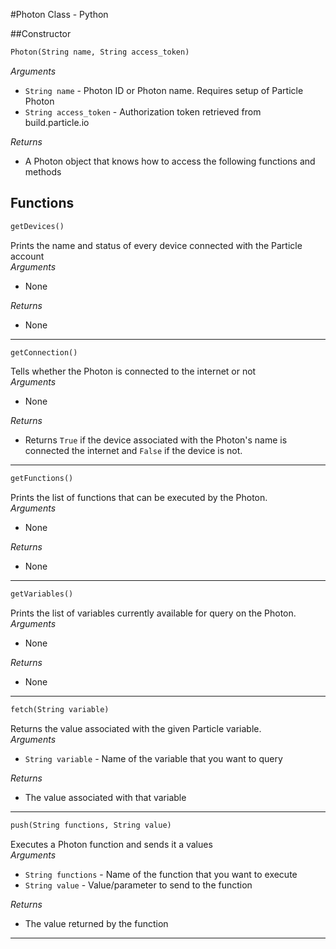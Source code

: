 #Photon Class - Python

##Constructor
```python
Photon(String name, String access_token)
```
_Arguments_
*  `String name` - Photon ID or Photon name. Requires setup of Particle Photon  
*  `String access_token` - Authorization token retrieved from build.particle.io 
 
_Returns_
*  A Photon object that knows how to access the following functions and methods  
    
## Functions
```python
getDevices()
```
Prints the name and status of every device connected with the Particle account  
_Arguments_   
* None  

_Returns_  
* None  

***
```python
getConnection()
```
Tells whether the Photon is connected to the internet or not  
_Arguments_  
* None  

_Returns_    
*  Returns `True` if the device associated with the Photon's name is connected the internet and `False` if the device is not.  

***  
```python
getFunctions()
```
Prints the list of functions that can be executed by the Photon.  
_Arguments_  
* None  

_Returns_  
* None  

***
```python
getVariables()
```  
Prints the list of variables currently available for query on the Photon.  
_Arguments_  
* None  

_Returns_  
* None  

***
```python
fetch(String variable)
```  
Returns the value associated with the given Particle variable.  
_Arguments_  
*  `String variable` - Name of the variable that you want to query   

_Returns_   
*  The value associated with that variable  

***
```python
push(String functions, String value)
```  
Executes a Photon function and sends it a values  
_Arguments_ 
*  `String functions` - Name of the function that you want to execute
*  `String value` - Value/parameter to send to the function   

_Returns_  
*  The value returned by the function  

***

  